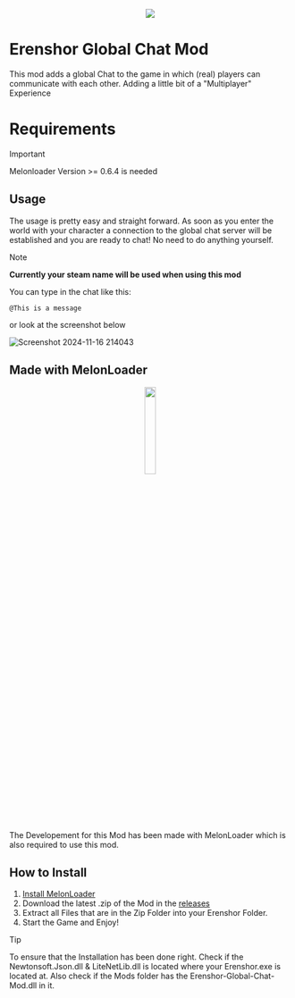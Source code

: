 <p align="center">
  <img src="https://shared.akamai.steamstatic.com/store_item_assets/steam/apps/2382520/header.jpg?t=1719971377" />
</p>

# Erenshor Global Chat Mod
This mod adds a global Chat to the game in which (real) players can communicate with each other. Adding a little bit of a "Multiplayer" Experience

# Requirements
> [!IMPORTANT]
> Melonloader Version >= 0.6.4 is needed

## Usage
The usage is pretty easy and straight forward. As soon as you enter the world with your character a connection to the global chat server will be established and you are ready to chat! No need to do anything yourself.

> [!NOTE]
> **Currently your steam name will be used when using this mod**

You can type in the chat like this:
```
@This is a message
```

or look at the screenshot below

![Screenshot 2024-11-16 214043](https://github.com/user-attachments/assets/642f982e-3a3b-41a5-a3b9-0d63f700d22e)

## Made with MelonLoader
<p align="center">
  <img src="https://melonwiki.xyz/_media/logo.svg" height="20%" width="20%" />
</p>
The Developement for this Mod has been made with MelonLoader which is also required to use this mod.

## How to Install
1. [Install MelonLoader](https://melonwiki.xyz/#/?id=automated-installation) 
2. Download the latest .zip of the Mod in the [releases](https://github.com/Lenzork/Erenshor-Achievement-Mod/releases)
3. Extract all Files that are in the Zip Folder into your Erenshor Folder.
4. Start the Game and Enjoy!

> [!TIP]
> To ensure that the Installation has been done right. Check if the Newtonsoft.Json.dll & LiteNetLib.dll is located where your Erenshor.exe is located at.
> Also check if the Mods folder has the Erenshor-Global-Chat-Mod.dll in it.
